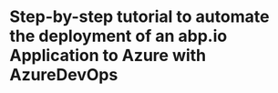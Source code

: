 # Step-by-step tutorial to automate the deployment of an abp.io Application to Azure with AzureDevOps  
